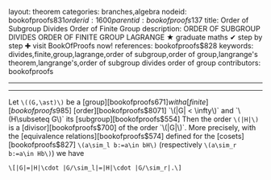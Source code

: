 layout: theorem
categories: branches,algebra
nodeid: bookofproofs$831
orderid: 1600
parentid: bookofproofs$137
title: Order of Subgroup Divides Order of Finite Group
description: ORDER OF SUBGROUP DIVIDES ORDER OF FINITE GROUP LAGRANGE ★ graduate maths ✔ step by step ✚ visit BookOfProofs now!
references: bookofproofs$828
keywords: divides,finite,group,lagrange,order of subgroup,order of group,langrange's theorem,langrange's,order of subgroup divides order of group
contributors: bookofproofs

---


---

Let `\((G,\ast)\)` be a [group][bookofproofs$671] with a [finite][bookofproofs$985] [order][bookofproofs$8071] `\(|G| < \infty\)` and `\(H\subseteq G\)` its [subgroup][bookofproofs$554] Then the order `\(|H|\)` is a [divisor][bookofproofs$700] of the order `\(|G|\)`. More precisely, with the [equivalence relations][bookofproofs$574] defined for the [cosets][bookofproofs$827] `\(a\sim_l b:=a\in bH\)` (respectively `\(a\sim_r b:=a\in Hb\)`) we have  

`\[|G|=|H|\cdot |G/\sim_l|=|H|\cdot |G/\sim_r|.\]`

